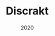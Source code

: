 ---
title: 'Discrakt'
description: 'A Discord Rich Presence to share with friends what shows/movies you are watching on any platform.'
repoURL: 'https://github.com/afonsojramos/discrakt'
tags: ['Discord', 'Rich Presence', 'Media Tracking']
date: "2020"
--- 